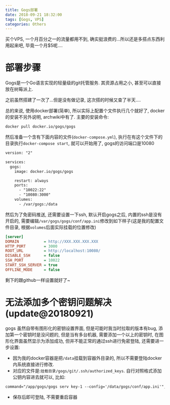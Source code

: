 ```yaml
---
title: Gogs部署
date: 2018-09-21 18:32:00
tags: [Gogs, VPS]
categories: Others
---
```


买个VPS, 一个月百分之一的流量都用不到, 确实挺浪费的...所以还是多搭点东西利用起来吧, 毕竟一个月$5呢....

<!-- more -->

# 部署步骤
Gogs是一个Go语言实现的轻量级的git托管服务. 其资源占用之小, 甚至可以直接放在树莓派上.

之前虽然搭建了一次了...但是没有做记录, 这次搭的时候又查了半天....

总的来说, 使用docker部署(简单), 所以实际上配置个文件执行几个就好了, docker的安装不另外说明, archwiki中有了. 主要的安装命令:

```bash
docker pull docker.io/gogs/gogs
```

然后准备一个含有下面内容的文件(`docker-compose.yml`), 执行在有这个文件下的目录执行`docker-compose start`, 就可以开始用了, gogs的访问端口是10080

```txt
version: "2"

services:
  gogs:
    image: docker.io/gogs/gogs

    restart: always
    ports:
      - "10022:22"
      - "10080:3000"
    volumes:
      - /var/gogs:/data

```

然后为了免密码推送, 还需要设置一下ssh, 默认开启gogs之后, 内置的ssh是没有开启的, 需要编辑`/var/gogs/gogs/conf/app.ini`修改到如下样子(这是我的配置文件目录, 根据`volumes`后面实际挂载的位置修改)

```ini
[server]
DOMAIN           = http://XXX.XXX.XXX.XXX
HTTP_PORT        = 3000
ROOT_URL         = http://localhost:10080/
DISABLE_SSH      = false
SSH_PORT         = 10022
START_SSH_SERVER = true
OFFLINE_MODE     = false
```

剩下的跟github一样设置就好了~

# 无法添加多个密钥问题解决(update@20180921)

gogs 虽然自带有图形化的密钥设置界面, 但是可能时我当时拉取的版本有bug, 添加第一个密钥时是没问题的, 但是当有多台机器, 需要添加一个以上的密钥时, 在图形化界面虽然显示为添加成功, 但并不能正常的通过ssh进行免密登陆, 还需要进一步设置:

- 因为我的docker容器是把`/data`挂载到容器外目录的, 所以不需要登陆docker内系统直接进行修改.
- 对应的文件是:`挂载目录/gogs/git/.ssh/authorized_keys`. 自行对照格式添加公钥内容进去就可以, 比如:
```txt
command="/app/gogs/gogs serv key-1 --config='/data/gogs/conf/app.ini'",no-port-forwarding,no-X11-forwarding,no-agent-forwarding,no-pty ssh-rsa AAAAAAAAAAAAAAAAAAAAAAAAAAAAAAAAAAAAAAAAAAAAAAAAAAAAAAAAAAAAAAAAAAAAAAAAAAAAAAAAAAAAAAAAAAAAAAAAAAAAAAAAAAAAAAAAAAAAAAAAAAAAAAAAAAAAAAAAAAAAAAAAAAAAAAAAAAAAAAAAAAAA test
```

- 保存后即可登陆, 不需要重启容器